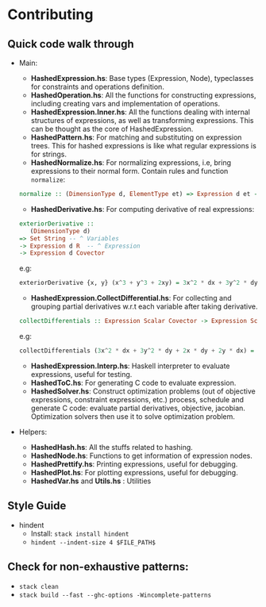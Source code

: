 # Contributing

## Quick code walk through

- Main:
    - **HashedExpression.hs**: Base types (Expression, Node),
    typeclasses for constraints and operations definition.
    - **HashedOperation.hs**: All the functions for constructing expressions, including
creating vars and implementation of operations.
    - **HashedExpression.Inner.hs**: All the functions dealing with internal structures of
expressions, as well as transforming expressions. This can be thought as the core
of HashedExpression.
    - **HashedPattern.hs**: For matching and substituting on expression trees.
This for hashed expressions is like what regular expressions is for strings.
    - **HashedNormalize.hs**: For normalizing expressions, i.e, bring expressions to their normal form. Contain rules and function `normalize`:
    ```haskell
    normalize :: (DimensionType d, ElementType et) => Expression d et -> Expression d et
    ```
    - **HashedDerivative.hs**: For computing derivative of real expressions:
    ```haskell
    exteriorDerivative ::
       (DimensionType d)
    => Set String -- ^ Variables
    -> Expression d R  -- ^ Expression
    -> Expression d Covector
    ```
    e.g:
    ```haskell
    exteriorDerivative {x, y} (x^3 + y^3 + 2xy) = 3x^2 * dx + 3y^2 * dy + 2x * dy + 2y * dx
    ```
    - **HashedExpression.CollectDifferential.hs**: For collecting and grouping partial derivatives w.r.t each variable
    after taking derivative.
    ```haskell
    collectDifferentials :: Expression Scalar Covector -> Expression Scalar Covector
    ```
    e.g:
    ```haskell
    collectDifferentials (3x^2 * dx + 3y^2 * dy + 2x * dy + 2y * dx) = (3x^2 + 2y) * dx + (3y^2 + 2x) * dy
    ```
    - **HashedExpression.Interp.hs**: Haskell interpreter to evaluate expressions, useful for testing.
    - **HashedToC.hs**: For generating C code to evaluate expression.
    - **HashedSolver.hs**: Construct optimization problems (out of objective expressions, constraint expressions, etc.)
    process, schedule and generate C code: evaluate partial derivatives, objective, jacobian. Optimization solvers then use
    it to solve optimization problem.

- Helpers:
    - **HashedHash.hs**: All the stuffs related to hashing.
    - **HashedNode.hs**: Functions to get information of expression nodes.
    - **HashedPrettify.hs**: Printing expressions, useful for debugging.
    - **HashedPlot.hs**: For plotting expressions, useful for debugging.
    - **HashedVar.hs** and **Utils.hs** : Utilities


## Style Guide
- hindent
    - Install: `stack install hindent`
    - `hindent --indent-size 4 $FILE_PATH$`

## Check for non-exhaustive patterns:
- `stack clean`
- `stack build --fast --ghc-options -Wincomplete-patterns`
